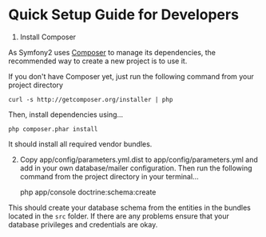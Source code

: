 # Quick Setup Guide for Developers #

1. Install Composer

As Symfony2 uses [Composer][1] to manage its dependencies, the recommended way
to create a new project is to use it.

If you don't have Composer yet, just run the following command from your project directory

    curl -s http://getcomposer.org/installer | php

Then, install dependencies using...

    php composer.phar install

It should install all required vendor bundles.



2. Copy app/config/parameters.yml.dist to app/config/parameters.yml and add in your own database/mailer configuration. Then run the following command from the project directory in your terminal...

    php app/console doctrine:schema:create

This should create your database schema from the entities in the bundles located in the `src` folder. If there are any problems ensure that your database privileges and credentials are okay.

[1]:  http://getcomposer.org/
